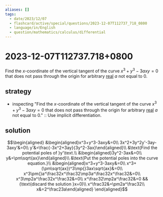 ```yaml
---
aliases: []
tags:
  - date/2023/12/07
  - flashcard/active/special/questions/2023-12-07T112737_718_0800
  - language/in/English
  - question/mathematics/calculus/differential
---
```


# 2023-12-07T112737.718+0800

Find the $x$-coordinate of the vertical tangent of the curve $x^3+y^3-3axy=0$ that does not pass through the origin for arbitrary [real](../../general/real%20number.md) $a$ not equal to 0.

## strategy

- inspecting "Find the $x$-coordinate of the vertical tangent of the curve $x^3+y^3-3axy=0$ that does not pass through the origin for arbitrary [real](../../general/real%20number.md) $a$ not equal to 0." :: Use implicit differentiation.

## solution

$$\begin{aligned}
&\begin{aligned}x^3+y^3-3axy&=0\\
3x^2+3y^2y'-3ay-3axy'&=0\\
y'&=\frac{-3x^2+3ay}{3y^2-3ax}\end{aligned}\\
&\text{Find the potential poles of }y'\text.\\
&\begin{aligned}3y^2-3ax&=0\\
y&=\pm\sqrt{ax}\end{aligned}\\
&\text{Put the potential poles into the curve equation.}\\
&\begin{aligned}x^3+y^3-3axy&=0\\
x^3+(\pm\sqrt{ax})^3\mp{}3ax\sqrt{ax}&=0\\
x^3\pm{}a^\frac32x^\frac32\mp3a^\frac32x^\frac32&=0\\
x^3\mp2a^\frac32x^\frac32&=0\\
x^\frac32\mp2a^\frac32&=0 && (\text{discard the solution }x=0)\\
x^\frac32&=\pm2a^\frac32\\
x&=2^\frac23a\end{aligned}
\end{aligned}$$
